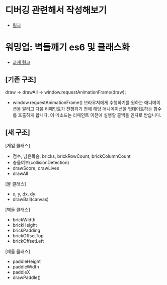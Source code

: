 # 디버깅 관련해서 작성해보기
- [링크](https://github.com/woowa-techcamp-2020/loloara-wudys-blair-learn-node/blob/master/debugging.md)

# 워밍업: 벽돌깨기 es6 및 클래스화
- [과제 링크](https://github.com/woowa-techcamp-2020/woowa-honux/blob/master/week1-day2-new-js-mission.md#%EC%9B%8C%EB%B0%8D%EC%97%85-%EB%B2%BD%EB%8F%8C%EA%B9%A8%EA%B8%B0-%EA%B5%AC%ED%98%84%ED%95%98%EA%B8%B0)

## [기존 구조]
draw -> drawAll -> window.requestAnimationFrame(draw);

* window.requestAnimationFrame()
브라우저에게 수행하기를 원하는 애니메이션을 알리고 다음 리페인트가 진행되기 전에 해당 애니메이션을 업데이트하는 함수를 호출하게 합니다. 이 메소드는 리페인트 이전에 실행할 콜백을 인자로 받습니다.

## [새 구조]

[게임 클래스]
- 점수, 남은목숨, bricks, brickRowCount, brickColumnCount
- 충돌여부(collisionDetection)
- drawScore, drawLives
- drawAll

[볼 클래스]
- x, y, dx, dy
- drawBall(canvas)

[벽돌 클래스]
- brickWidth
- brickHeight
- brickPadding
- brickOffsetTop
- brickOffsetLeft

[패들 클래스]
- paddleHeight
- paddleWidth
- paddleX
- drawPaddle()
